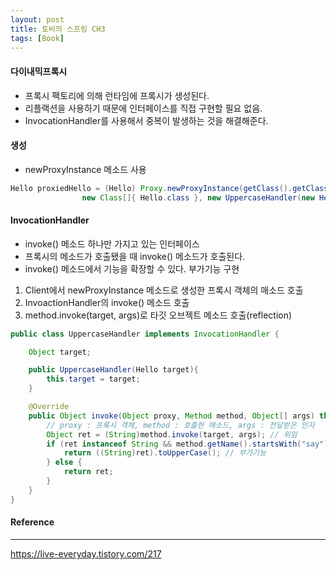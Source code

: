```yaml
---
layout: post
title: 토비의 스프링 CH3
tags: [Book]
---
```


#### 다이내믹프록시

- 프록시 팩토리에 의해 런타임에 프록시가 생성된다.
- 리플랙션을 사용하기 때문에 인터페이스를 직접 구현할 필요 없음. 
- InvocationHandler를 사용해서 중복이 발생하는 것을 해결해준다.

#### 생성

- newProxyInstance 메소드 사용

``` java
Hello proxiedHello = (Hello) Proxy.newProxyInstance(getClass().getClassLoader(),
                new Class[]{ Hello.class }, new UppercaseHandler(new HelloTarget())); // 인터페이스, InvocationHandler 구현체
```                

#### InvocationHandler

- invoke() 메소드 하나만 가지고 있는 인터페이스
- 프록시의 메소드가 호출됐을 때 invoke() 메소드가 호출된다.
- invoke() 메소드에서 기능을 확장할 수 있다. 부가기능 구현

1. Client에서 newProxyInstance 메소드로 생성한 프록시 객체의 매소드 호출 
2. InvoactionHandler의 invoke() 메소드 호출 
3. method.invoke(target, args)로 타깃 오브젝트 메소드 호출(reflection)

``` java
public class UppercaseHandler implements InvocationHandler {

    Object target;

    public UppercaseHandler(Hello target){
        this.target = target;
    }

    @Override
    public Object invoke(Object proxy, Method method, Object[] args) throws Throwable {
        // proxy : 프록시 객체, method : 호출한 메소드, args : 전달받은 인자
        Object ret = (String)method.invoke(target, args); // 위임
        if (ret instanceof String && method.getName().startsWith("say")){
            return ((String)ret).toUpperCase(); // 부가기능
        } else {
            return ret;
        }
    }
}
```

#### Reference
* * *
https://live-everyday.tistory.com/217